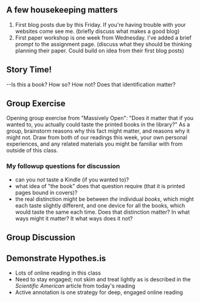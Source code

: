 ## A few housekeeping matters

1. First blog posts due by this Friday. If you're having trouble with your websites come see me. (briefly discuss what makes a good blog)
2. First paper workshop is one week from Wednesday. I've added a brief prompt to the assignment page. (discuss what they should be thinking planning their paper. Could build on idea from their first blog posts)

## Story Time!

--Is this a book? How so? How not? Does that identification matter?

## Group Exercise

Opening group exercise from "Massively Open": "Does it matter that if you wanted to, you actually could taste the printed books in the library?" As a group, brainstorm reasons why this fact might matter, and reasons why it might not. Draw from both of our readings this week, your own personal experiences, and any related materials you might be familiar with from outside of this class.

### My followup questions for discussion
+ can you *not* taste a Kindle (if you wanted to)?
+ what idea of "the book" does that question require (that it is printed pages bound in covers)?
+ the real distinction might be between *the* individual *books*, which might each taste slightly different, and one device for all the books, which would taste the same each time. Does that distinction matter? In what ways might it matter? It what ways does it not?

## Group Discussion

## Demonstrate Hypothes.is

+ Lots of online reading in this class
+ Need to stay engaged; not skim and treat lightly as is described in the *Scientific American* article from today's reading
+ Active annotation is one strategy for deep, engaged online reading


